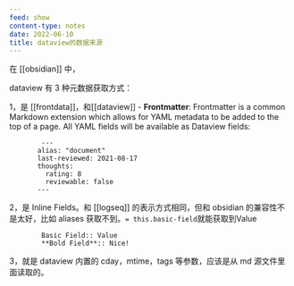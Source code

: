 ```yaml
---
feed: show
content-type: notes
date: 2022-06-10
title: dataview的数据来源
---
```


在 [[obsidian]] 中，

dataview 有 3 种元数据获取方式：

1，是 [[frontdata]]，和[[dataview]]
	- **Frontmatter**: Frontmatter is a common Markdown extension which allows for YAML metadata to be added to the top of a page. All YAML fields will be available as Dataview fields:

```
		---
	   alias: "document" 
	   last-reviewed: 2021-08-17 
	   thoughts: 
		 rating: 8 
		 reviewable: false 
	   ---

```

2，是 Inline Fields。和 [[logseq]] 的表示方式相同，但和 obsidian 的兼容性不是太好，比如 aliases 获取不到。`= this.basic-field`就能获取到Value

```
		Basic Field:: Value
		**Bold Field**:: Nice!
```

3，就是 dataview 内置的 cday，mtime，tags 等参数，应该是从 md 源文件里面读取的。
		
